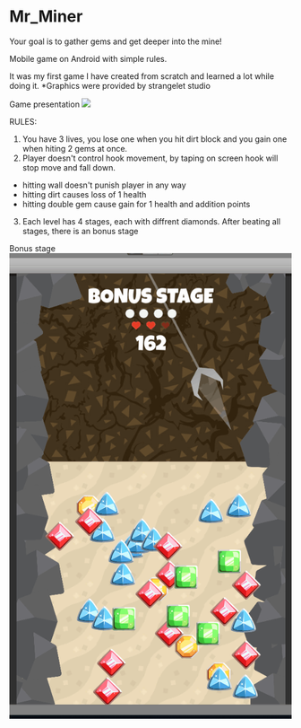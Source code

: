 # Mr_Miner
Your goal is to gather gems and get deeper into the mine!

Mobile game on Android with simple rules.

It was my first game I have created from scratch and learned a lot while doing it.
*Graphics were provided by strangelet studio


Game presentation
![](Mr_miner1.gif)

RULES:
1. You have 3 lives, you lose one when you hit dirt block and you gain one when hiting 2 gems at once.
2. Player doesn't control hook movement, by taping on screen hook will stop move and fall down.
  - hitting wall doesn't punish player in any way
  - hitting dirt causes loss of 1 health
  - hitting double gem cause gain for 1 health and addition points
3. Each level has 4 stages, each with diffrent diamonds. After beating all stages, there is an bonus stage

Bonus stage
![](Mr_Miner_BonusStage.gif)
